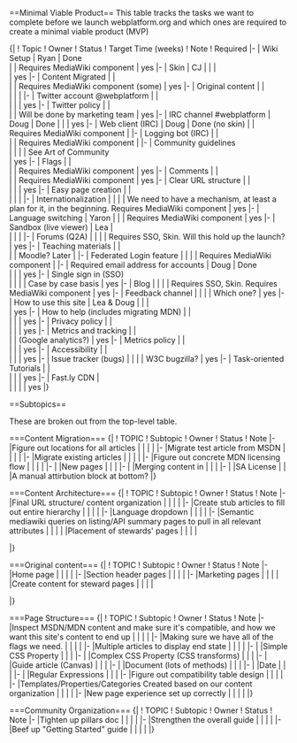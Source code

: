 ==Minimal Viable Product==
This table tracks the tasks we want to complete before we launch webplatform.org and which ones are required to create a minimal viable product (MVP) 

{|
! Topic
! Owner
! Status
! Target Time (weeks)
! Note
! Required 
|-
| Wiki Setup
| Ryan
| Done                                         
| 
| Requires MediaWiki component
| yes
|-
| Skin
| CJ
| 
| 
| 	
| yes
|-
| Content Migrated
| 
| 	
| 
| Requires MediaWiki component (some) 
| yes
|-
| Original content
| 
| 	
| 
| 
|
|-
| Twitter account @webplatform
| 
| 	
| 
| 
| yes
|-
| Twitter policy 
| 
| 	
| 
| Will be done by marketing team
| yes
|-
| IRC channel #webplatform
| Doug
| Done
| 
| 
| yes
|-
| Web client (IRC)
| Doug 
| Done (no skin)
| 
| Requires MediaWiki component
| 
|-
| Logging bot (IRC)
| 
| 	
| 
| Requires MediaWiki component
| 
|-
| Community guidelines	
| 
| 
| 
| See Art of Community	
| yes
|-
| Flags
| 
| 	
| 
| Requires MediaWiki component
| yes
|-
| Comments
| 
| 	
| 
| Requires MediaWiki component
| yes
|-
| Clear URL structure
| 
| 	
| 
| 
| yes
|-
| Easy page creation
| 
| 	
| 
| 
| 
|-
| Internationalization
| 
| 
| 
| We need to have a mechanism, at least a plan for it, in the beginning. Requires MediaWiki component
| yes
|-
| Language switching
| Yaron
| 
| 
| Requires MediaWiki component
| yes
|-
| Sandbox (live viewer)
| Lea
| 	
| 
| 
| 
|-
| Forums (Q2A)
| 
| 
| 
| Requires SSO, Skin. Will this hold up the launch? 
| yes
|-
| Teaching materials
| 
| 	
| 
| Moodle? Later
| 
|-
| Federated Login feature
| 
| 
| 
| Requires MediaWiki component
| 
|-
| Required email address for accounts
| Doug
| Done	
| 
| 
| yes
|-
| Single sign in (SSO)	
| 
| 
| 
| Case by case basis
| yes
|-
| Blog
| 
| 
| 
| Requires SSO, Skin. Requires MediaWiki component
| yes
|-
| Feedback channel
| 
|
| 
| Which one?
| yes
|-
| How to use this site
| Lea & Doug
| 
| 
| 	
| yes
|-
| How to help (includes migrating MDN)
| 
| 	
| 
| 
| yes
|-
| Privacy policy
| 
| 	
| 
| 
| yes
|-
| Metrics and tracking 
| 
| 	
| 
| (Google analytics?)
| yes
|-
| Metrics policy
| 
| 	
| 
| 
| yes
|-
| Accessibility
| 
| 	
| 
| 
| yes
|-
| Issue tracker (bugs)
| 
| 
| 
| W3C bugzilla?
| yes
|-
| Task-oriented Tutorials
| 
| 	
| 
| 
| yes
|-
| Fast.ly CDN
| 	
| 
| 
| 
| yes
|}

==Subtopics==

These are broken out from the top-level table.

===Content Migration===
{|
! TOPIC
! Subtopic
! Owner
! Status
! Note
|-
|Figure out locations for all articles
|
|
|
|
|-
|Migrate test article from MSDN
|
|
|
|
|-
|Migrate existing articles
|
|
|
|
|-
|Figure out concrete MDN licensing flow
|
|
|
|
|-
|
|New pages
|
|
|
|-
|
|Merging content in
|
|
|
|-
|
|SA License
|
|
|A manual attirbution block at bottom?
|}


===Content Architecture===
{|
! TOPIC
! Subtopic
! Owner
! Status
! Note
|-
|Final URL structure/ content organization
|
|
|
|
|-
|Create stub articles to fill out entire hierarchy
|
|
|
|
|-
|Language dropdown
|
|
|
|
|-
|Semantic mediawiki queries on listing/API summary pages to pull in all relevant attributes
|
|
|
|
|Placement of stewards' pages
|
|
|
|

|}



===Original content===
{|
! TOPIC
! Subtopic
! Owner
! Status
! Note
|-
|Home page
|
|
|
|
|-
|Section header pages
|
|
|
|
|-
|Marketing pages
|
|
|
|
|Create content for steward pages
|
|
|
|

|}



===Page Structure===
{|
! TOPIC
! Subtopic
! Owner
! Status
! Note
|-
|Inspect MSDN/MDN content and make sure it's compatible, and how we want this site's content to end up
|
|
|
|
|-
|Making sure we have all of the flags we need.
|
|
|
|
|-
|Multiple articles to display end state
|
|
|
|
|-
|
|Simple CSS Property
|
|
|
|-
|
|Complex CSS Property (CSS transforms)
|
|
|
|-
|
|Guide article (Canvas)
|
|
|
|-
|
|Document (lots of methods)
|
|
|
|-
|
|Date
|
|
|
|-
|
|Regular Expressions
|
|
|
|-
|Figure out compatibility table design
|
|
|
|
|-
|Templates/Properties/Categories Created based on our content organization
|
|
|
|
|-
|New page experience set up correctly
|
|
|
|
|}


===Community Organization===
{|
! TOPIC
! Subtopic
! Owner
! Status
! Note
|-
|Tighten up pillars doc
|
|
|
|
|-
|Strengthen the overall guide
|
|
|
|
|-
|Beef up "Getting Started" guide
|
|
|
|
|}